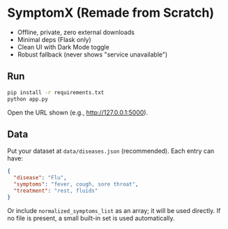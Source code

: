 # SymptomX (Remade from Scratch)

- Offline, private, zero external downloads
- Minimal deps (Flask only)
- Clean UI with Dark Mode toggle
- Robust fallback (never shows "service unavailable")

## Run
```bash
pip install -r requirements.txt
python app.py
```
Open the URL shown (e.g., http://127.0.0.1:5000).

## Data
Put your dataset at `data/diseases.json` (recommended). Each entry can have:
```json
{
  "disease": "Flu",
  "symptoms": "fever, cough, sore throat",
  "treatment": "rest, fluids"
}
```
Or include `normalized_symptoms_list` as an array; it will be used directly.
If no file is present, a small built-in set is used automatically.
